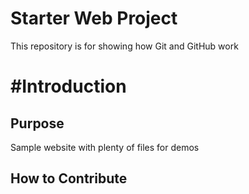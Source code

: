 # Starter Web Project

This repository is for showing how Git and GitHub work

# #Introduction

## Purpose

Sample website with plenty of files for demos

## How to Contribute

